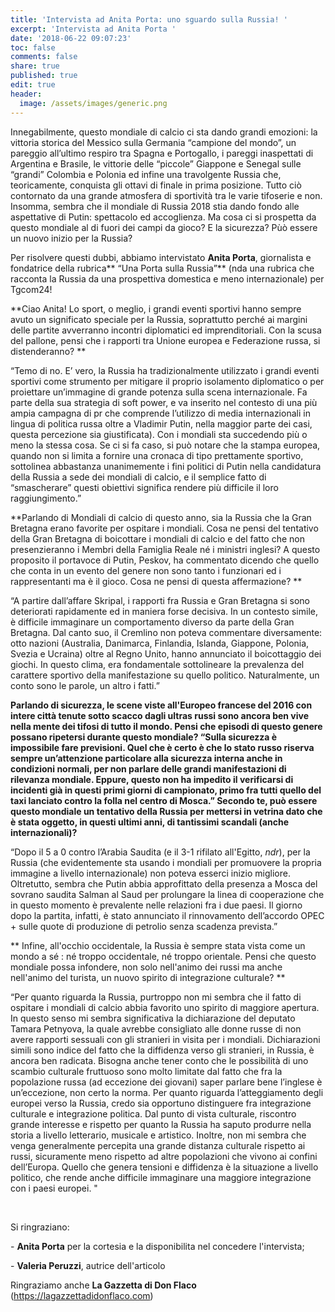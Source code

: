 ```yaml
---
title: 'Intervista ad Anita Porta: uno sguardo sulla Russia! '
excerpt: 'Intervista ad Anita Porta '
date: '2018-06-22 09:07:23'
toc: false
comments: false
share: true
published: true
edit: true
header:
  image: /assets/images/generic.png
---
```

Innegabilmente, questo mondiale di calcio ci sta dando grandi emozioni: la vittoria storica del Messico sulla Germania “campione del mondo”, un pareggio all’ultimo respiro tra Spagna e Portogallo, i pareggi inaspettati di Argentina e Brasile, le vittorie delle “piccole” Giappone e Senegal sulle “grandi” Colombia e Polonia ed infine una travolgente Russia che, teoricamente, conquista gli ottavi di finale in prima posizione.
Tutto ciò contornato da una grande atmosfera di sportività tra le varie tifoserie e non.
Insomma, sembra che il mondiale di Russia 2018 stia dando fondo alle aspettative di Putin: spettacolo ed accoglienza.
Ma cosa ci si prospetta da questo mondiale al di fuori dei campi da gioco?  E la sicurezza? Pùò essere un nuovo inizio per la Russia?


Per risolvere questi dubbi, abbiamo intervistato **Anita Porta**, giornalista e fondatrice della rubrica** “Una Porta sulla Russia”** (nda una rubrica che racconta la Russia da una prospettiva domestica e meno internazionale) per Tgcom24!


**Ciao Anita! 
Lo sport, o meglio, i grandi eventi sportivi hanno sempre avuto un significato speciale per la Russia, soprattutto perché ai margini delle partite avverranno incontri diplomatici ed imprenditoriali. Con la scusa del pallone, pensi che i rapporti tra Unione europea e Federazione russa, si distenderanno? **


“Temo di no. E’ vero, la Russia ha tradizionalmente utilizzato i grandi eventi sportivi come strumento per mitigare il proprio isolamento diplomatico o per proiettare un’immagine di grande potenza sulla scena internazionale. Fa parte della sua strategia di soft power, e va inserito nel contesto di una più ampia campagna di pr che comprende l’utilizzo di media internazionali in lingua di politica russa oltre a Vladimir Putin, nella maggior parte dei casi, questa percezione sia giustificata). Con i mondiali sta succedendo più o meno la stessa cosa. Se ci si fa caso, si può notare che la stampa europea, quando non si limita a fornire una cronaca di tipo prettamente sportivo, sottolinea abbastanza unanimemente i fini politici di Putin nella candidatura della Russia a sede dei mondiali di calcio, e il semplice fatto di “smascherare” questi obiettivi significa rendere più difficile il loro raggiungimento.”

**Parlando di Mondiali di calcio di questo anno, sia la Russia che la Gran Bretagna erano favorite per ospitare i mondiali. Cosa ne pensi del tentativo della Gran Bretagna di boicottare i mondiali di calcio e del fatto che non presenzieranno i Membri della Famiglia Reale né i ministri inglesi? A questo proposito il portavoce di Putin, Peskov, ha commentato dicendo che quello che conta in un evento del genere non sono tanto i funzionari ed i rappresentanti ma è il gioco. Cosa ne pensi di questa affermazione? **


“A partire dall’affare Skripal, i rapporti fra Russia e Gran Bretagna si sono deteriorati rapidamente ed in maniera forse decisiva. In un contesto simile, è difficile immaginare un comportamento diverso da parte della Gran Bretagna. Dal canto suo, il Cremlino non poteva commentare diversamente: otto nazioni (Australia, Danimarca, Finlandia, Islanda, Giappone, Polonia, Svezia e Ucraina) oltre al Regno Unito, hanno annunciato il boicottaggio dei giochi. In questo clima, era fondamentale sottolineare la prevalenza del carattere sportivo della manifestazione su quello politico. Naturalmente, un conto sono le parole, un altro i fatti.”

**Parlando di sicurezza, le scene viste all'Europeo francese del 2016 con intere città tenute sotto scacco dagli ultras russi sono ancora ben vive nella mente dei tifosi di tutto il mondo. Pensi che episodi di questo genere possano ripetersi durante questo mondiale?
“Sulla sicurezza è impossibile fare previsioni. Quel che è certo è che lo stato russo riserva sempre un’attenzione particolare alla sicurezza interna anche in condizioni normali, per non parlare delle grandi manifestazioni di rilevanza mondiale. Eppure, questo non ha impedito il verificarsi di incidenti già in questi primi giorni di campionato, primo fra tutti quello del taxi lanciato contro la folla nel centro di Mosca.”
Secondo te, può essere questo mondiale un tentativo della Russia per mettersi in vetrina dato che è stata oggetto, in questi ultimi anni, di tantissimi scandali (anche internazionali)?**   


“Dopo il 5 a 0 contro l’Arabia Saudita (e il 3-1 rifilato all'Egitto, _ndr_), per la Russia (che evidentemente sta usando i mondiali per promuovere la propria immagine a livello internazionale) non poteva esserci inizio migliore. Oltretutto, sembra che Putin abbia approfittato della presenza a Mosca del sovrano saudita Salman al Saud per prolungare la linea di cooperazione che in questo momento è prevalente nelle relazioni fra i due paesi. Il giorno dopo la partita, infatti, è stato annunciato il rinnovamento dell’accordo OPEC + sulle quote di produzione di petrolio senza scadenza prevista.”


** Infine, all'occhio occidentale, la Russia è sempre stata vista come un mondo a sé : né troppo occidentale, né troppo orientale. Pensi che questo mondiale possa infondere, non solo nell'animo dei russi ma anche nell'animo del turista, un nuovo spirito di integrazione  culturale? **


“Per quanto riguarda la Russia, purtroppo non mi sembra che il fatto di ospitare i mondiali di calcio abbia favorito uno spirito di maggiore apertura. In questo senso mi sembra significativa la dichiarazione del deputato Tamara Petnyova, la quale avrebbe consigliato alle donne russe di non avere rapporti sessuali con gli stranieri in visita per i mondiali. Dichiarazioni simili sono indice del fatto che la diffidenza verso gli stranieri, in Russia, è ancora ben radicata. Bisogna anche tener conto che le possibilità di uno scambio culturale fruttuoso sono molto limitate dal fatto che fra la popolazione russa (ad eccezione dei giovani) saper parlare bene l’inglese è un’eccezione, non certo la norma. Per quanto riguarda l’atteggiamento degli europei verso la Russia, credo sia opportuno distinguere fra integrazione culturale e integrazione politica. Dal punto di vista culturale, riscontro grande interesse e rispetto per quanto la Russia ha saputo produrre nella storia a livello letterario, musicale e artistico. Inoltre, non mi sembra che venga generalmente percepita una grande distanza culturale rispetto ai russi, sicuramente meno rispetto ad altre popolazioni che vivono ai confini dell’Europa. Quello che genera tensioni e diffidenza è la situazione a livello politico, che rende anche difficile immaginare una maggiore integrazione con i paesi europei. "

​

Si ringraziano:

\- **Anita Porta** per la cortesia e la disponibilita nel concedere l'intervista;

\- **Valeria Peruzzi**, autrice dell'articolo

Ringraziamo anche **La Gazzetta di Don Flaco** (https://lagazzettadidonflaco.com)
